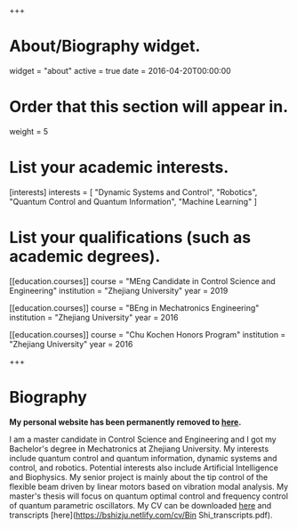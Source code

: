 +++
# About/Biography widget.
widget = "about"
active = true
date = 2016-04-20T00:00:00

# Order that this section will appear in.
weight = 5

# List your academic interests.
[interests]
  interests = [
    "Dynamic Systems and Control",
    "Robotics",
    "Quantum Control and Quantum Information",
    "Machine Learning"
  ]

# List your qualifications (such as academic degrees).
[[education.courses]]
  course = "MEng Candidate in Control Science and Engineering"
  institution = "Zhejiang University"
  year = 2019

[[education.courses]]
  course = "BEng in Mechatronics Engineering"
  institution = "Zhejiang University"
  year = 2016

[[education.courses]]
  course = "Chu Kochen Honors Program"
  institution = "Zhejiang University"
  year = 2016
 
+++

# Biography
**My personal website has been permanently removed to [here](https://bshiuoft.netlify.com).**

I am a master candidate in Control Science and Engineering and I got my Bachelor's degree in Mechatronics at Zhejiang University. My interests include quantum control and quantum information, dynamic systems and control, and robotics. Potential interests also include Artificial Intelligence and Biophysics. My senior project is mainly about the tip control of the flexible beam driven by linear motors based on vibration modal analysis. My master's thesis will focus on quantum optimal control and frequency control of quantum parametric oscillators. My CV can be downloaded [here](https://bshizju.netlify.com/cv/cv.pdf) and transcripts [here](https://bshizju.netlify.com/cv/Bin Shi_transcripts.pdf).
